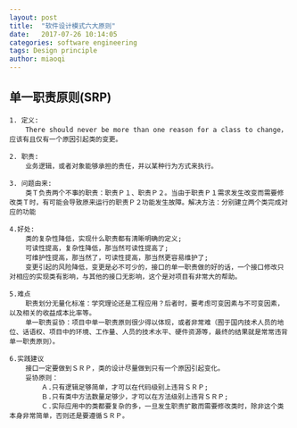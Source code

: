 ```yaml
---
layout: post
title:  "软件设计模式六大原则"
date:   2017-07-26 10:14:05
categories: software engineering
tags: Design principle
author: miaoqi
---
```


## 单一职责原则(SRP)

    
    1. 定义:
        There should never be more than one reason for a class to change，应该有且仅有一个原因引起类的变更。
    
    2. 职责:
        业务逻辑，或者对象能够承担的责任，并以某种行为方式来执行。
    
    3. 问题由来:
        类Ｔ负责两个不事的职责：职责Ｐ１、职责Ｐ２。当由于职责Ｐ１需求发生改变而需要修改类Ｔ时，有可能会导致原来运行的职责Ｐ２功能发生故障。解决方法：分别建立两个类完成对应的功能

    4.好处:
        类的复杂性降低，实现什么职责都有清晰明确的定义;
        可读性提高，复杂性降低，那当然可读性提高了;
        可维护性提高，那当然了，可读性提高，那当然更容易维护了;
        变更引起的风险降低，变更是必不可少的，接口的单一职责做的好的话，一个接口修改只对相应的实现类有影响，与其他的接口无影响，这个是对项目有非常大的帮助。

    5.难点
        职责划分无量化标准：学究理论还是工程应用？后者时，要考虑可变因素与不可变因素，以及相关的收益成本比率等。
        单一职责妥协：项目中单一职责原则很少得以体现，或者非常难（囿于国内技术人员的地位、话语权、项目中的环境、工作量、人员的技术水平、硬件资源等，最终的结果就是常常违背单一职责原则）。

    6.实践建议
        接口一定要做到ＳＲＰ，类的设计尽量做到只有一个原因引起变化。
        妥协原则：
            Ａ.只有逻辑足够简单，才可以在代码级别上违背ＳＲＰ;
            Ｂ.只有类中方法数量足够少，才可以在方法级别上违背ＳＲＰ;
            Ｃ.实际应用中的类都要复杂的多，一旦发生职责扩散而需要修改类时，除非这个类本身非常简单，否则还是要遵循ＳＲＰ。
            
[参考]:http://blog.csdn.net/benbenxiongyuan/article/details/23940989
        
        
        
        
        
        
        
        